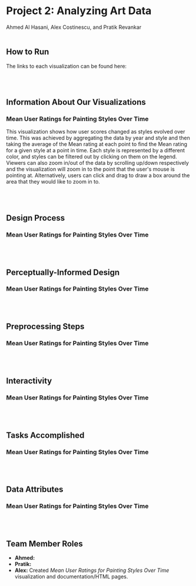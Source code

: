 <h1>Project 2: Analyzing Art Data</h1>
Ahmed Al Hasani, Alex Costinescu, and Pratik Revankar 

<br />
<br />

<h2>How to Run</h2>
<p>The links to each visualization can be found here: </p>

<br />
<br />

<h2>Information About Our Visualizations</h2>

<h3>Mean User Ratings for Painting Styles Over Time</h3>
<p>This visualization shows how user scores changed as styles evolved over time. This was achieved by aggregating the data by year and style and then taking the average of the Mean rating at each point to find the Mean rating for a given style at a point in time. Each style is represented by a different color, and styles can be filtered out by clicking on them on the legend. Viewers can also zoom in/out of the data by scrolling up/down respectively and the visualization will zoom in to the point that the user's mouse is pointing at. Alternatively, users can click and drag to draw a box around the area that they would like to zoom in to.</p>

<br />
<br />

<h2>Design Process</h2>

<h3>Mean User Ratings for Painting Styles Over Time</h3>
<br />
<br />

<h2>Perceptually-Informed Design</h2>

<h3>Mean User Ratings for Painting Styles Over Time</h3>
<br />
<br />

<h2>Preprocessing Steps</h2>

<h3>Mean User Ratings for Painting Styles Over Time</h3>
<br />
<br />

<h2>Interactivity</h2>

<h3>Mean User Ratings for Painting Styles Over Time</h3>
<br />
<br />

<h2>Tasks Accomplished</h2>

<h3>Mean User Ratings for Painting Styles Over Time</h3>
<br />
<br />

<h2>Data Attributes</h2>

<h3>Mean User Ratings for Painting Styles Over Time</h3>
<br />
<br />

<h2>Team Member Roles</h2>

<ul>
  <li><strong>Ahmed:</strong></li>
  <li><strong>Pratik:</strong></li>
  <li><strong>Alex:</strong> Created <em>Mean User Ratings for Painting Styles Over Time</em> visualization and documentation/HTML pages.</li>
</ul>
